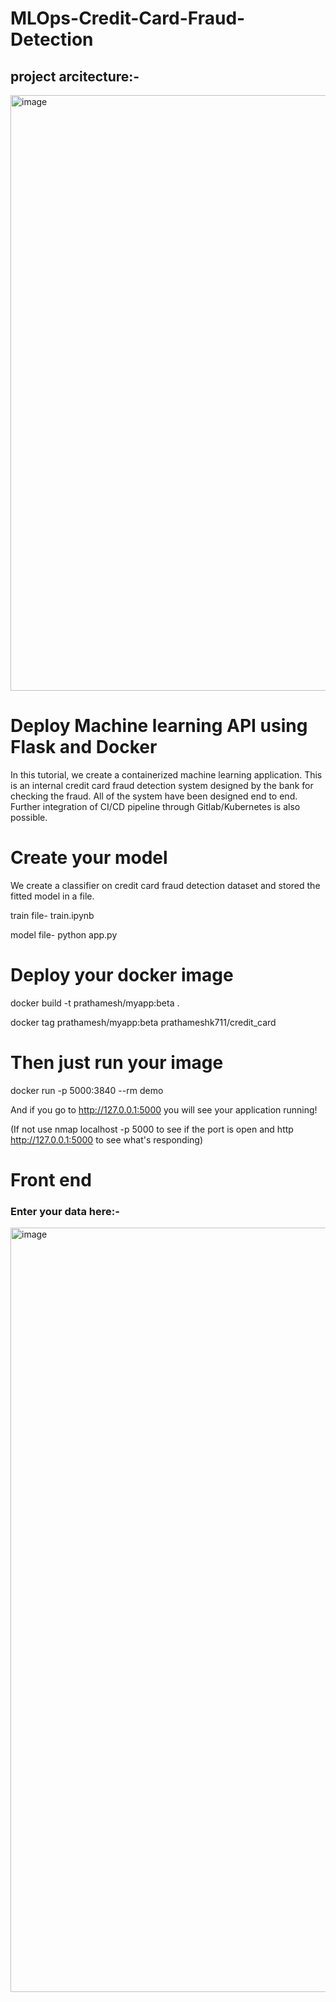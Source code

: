 # MLOps-Credit-Card-Fraud-Detection

## project arcitecture:-

<img width="953" alt="image" src="https://user-images.githubusercontent.com/89546195/213266468-c734bc24-8ef0-4d2c-b4e7-662231ca290e.png">

# Deploy Machine learning API using Flask and Docker

In this tutorial, we create a containerized machine learning application. This is an internal credit card fraud detection system designed by the bank for checking the fraud. All of the system have been designed end to end. Further integration of CI/CD pipeline through Gitlab/Kubernetes is also possible.

# Create your model
We create a classifier on credit card fraud detection dataset and stored the fitted model in a file.


train file- train.ipynb

model file- python app.py

# Deploy your docker image

docker build -t prathamesh/myapp:beta .


docker tag prathamesh/myapp:beta prathameshk711/credit_card

# Then just run your image
docker run -p 5000:3840 --rm demo

And if you go to http://127.0.0.1:5000 you will see your application running!

(If not use nmap localhost -p 5000 to see if the port is open and http http://127.0.0.1:5000 to see what's responding)

# Front end
### Enter your data here:- 
<img width="1223" alt="image" src="https://user-images.githubusercontent.com/89546195/211170690-67161632-3267-417c-8b6e-bbf3c4464f62.png">




